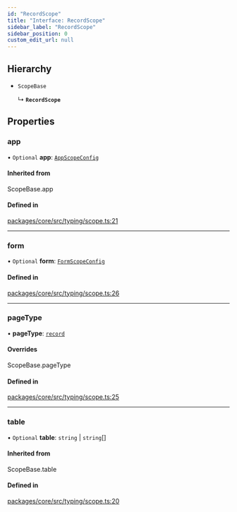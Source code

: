 ```yaml
---
id: "RecordScope"
title: "Interface: RecordScope"
sidebar_label: "RecordScope"
sidebar_position: 0
custom_edit_url: null
---
```


## Hierarchy

- `ScopeBase`

  ↳ **`RecordScope`**

## Properties

### app

• `Optional` **app**: [`AppScopeConfig`](AppScopeConfig.md)

#### Inherited from

ScopeBase.app

#### Defined in

[packages/core/src/typing/scope.ts:21](https://github.com/primno/primno/blob/21aeb72/packages/core/src/typing/scope.ts#L21)

___

### form

• `Optional` **form**: [`FormScopeConfig`](FormScopeConfig.md)

#### Defined in

[packages/core/src/typing/scope.ts:26](https://github.com/primno/primno/blob/21aeb72/packages/core/src/typing/scope.ts#L26)

___

### pageType

• **pageType**: [`record`](../enums/PageType.md#record)

#### Overrides

ScopeBase.pageType

#### Defined in

[packages/core/src/typing/scope.ts:25](https://github.com/primno/primno/blob/21aeb72/packages/core/src/typing/scope.ts#L25)

___

### table

• `Optional` **table**: `string` \| `string`[]

#### Inherited from

ScopeBase.table

#### Defined in

[packages/core/src/typing/scope.ts:20](https://github.com/primno/primno/blob/21aeb72/packages/core/src/typing/scope.ts#L20)
